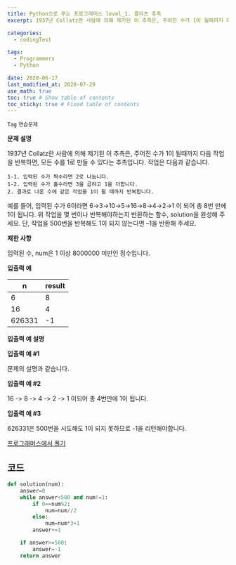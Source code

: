 ```yaml
---
title: Python으로 푸는 프로그래머스 level_1. 콜라츠 추측
excerpt: 1937년 Collatz란 사람에 의해 제기된 이 추측은, 주어진 수가 1이 될때까지 다음 작업을 반복하면, 모든 수를 1로 만들 수 있다는 추측입니다. 작업은 다음과 같습니다.

categories:
  - codingTest

tags:
  - Programmers
  - Python

date: 2020-06-17
last_modified_at: 2020-07-29
use_math: true
toc: true # Show table of contents
toc_sticky: true # Fixed table of contents
---
```


`Tag` `연습문제`<br>

**문제 설명**

1937년 Collatz란 사람에 의해 제기된 이 추측은, 주어진 수가 1이 될때까지 다음 작업을 반복하면, 모든 수를 1로 만들 수 있다는 추측입니다. 작업은 다음과 같습니다.

    1-1. 입력된 수가 짝수라면 2로 나눕니다.
    1-2. 입력된 수가 홀수라면 3을 곱하고 1을 더합니다.
    2. 결과로 나온 수에 같은 작업을 1이 될 때까지 반복합니다.

예를 들어, 입력된 수가 6이라면 6→3→10→5→16→8→4→2→1 이 되어 총 8번 만에 1이 됩니다. 위 작업을 몇 번이나 반복해야하는지 반환하는 함수, solution을 완성해 주세요. 단, 작업을 500번을 반복해도 1이 되지 않는다면 –1을 반환해 주세요.

**제한 사항**

입력된 수, num은 1 이상 8000000 미만인 정수입니다.

**입출력 예**

n|	result
--|--
6|	8
16|	4
626331	|-1

**입출력 예 설명**

**입출력 예 #1**

문제의 설명과 같습니다.

**입출력 예 #2**

16 -> 8 -> 4 -> 2 -> 1 이되어 총 4번만에 1이 됩니다.

**입출력 예 #3**

626331은 500번을 시도해도 1이 되지 못하므로 -1을 리턴해야합니다.

[프로그래머스에서 풀기](https://programmers.co.kr/learn/courses/30/lessons/12943)

## 코드
```python
def solution(num):
    answer=0
    while answer<500 and num!=1:
        if 0==num%2:
            num=num//2
        else:
            num=num*3+1
        answer+=1

    if answer>=500:
        answer=-1
    return answer
```
